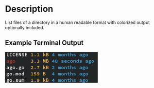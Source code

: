 # Description

List files of a directory in a human readable format with colorized output optionally included.

## Example Terminal Output

![Example Terminal Output](res/ago-demo.png)
